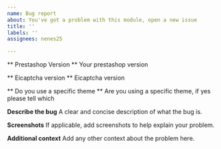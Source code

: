 ```yaml
---
name: Bug report
about: You've got a problem with this module, open a new issue
title: ''
labels: ''
assignees: nenes25

---
```


** Prestashop Version **
Your prestashop version

** Eicaptcha version **
Eicaptcha version

** Do you use a specific theme **
Are you using a specific theme, if yes please tell which

**Describe the bug**
A clear and concise description of what the bug is.

**Screenshots**
If applicable, add screenshots to help explain your problem.

**Additional context**
Add any other context about the problem here.
